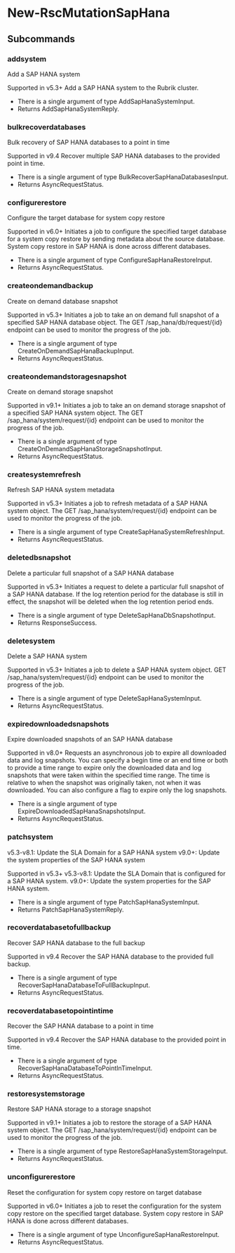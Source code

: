 # New-RscMutationSapHana
## Subcommands
### addsystem
Add a SAP HANA system

Supported in v5.3+
Add a SAP HANA system to the Rubrik cluster.

- There is a single argument of type AddSapHanaSystemInput.
- Returns AddSapHanaSystemReply.
### bulkrecoverdatabases
Bulk recovery of SAP HANA databases to a point in time

Supported in v9.4
Recover multiple SAP HANA databases to the provided point in time.

- There is a single argument of type BulkRecoverSapHanaDatabasesInput.
- Returns AsyncRequestStatus.
### configurerestore
Configure the target database for system copy restore

Supported in v6.0+
Initiates a job to configure the specified target database for a system copy restore by sending metadata about the source database. System copy restore in SAP HANA is done across different databases.

- There is a single argument of type ConfigureSapHanaRestoreInput.
- Returns AsyncRequestStatus.
### createondemandbackup
Create on demand database snapshot

Supported in v5.3+
Initiates a job to take an on demand full snapshot of a specified SAP HANA database object. The GET /sap_hana/db/request/{id} endpoint can be used to monitor the progress of the job.

- There is a single argument of type CreateOnDemandSapHanaBackupInput.
- Returns AsyncRequestStatus.
### createondemandstoragesnapshot
Create on demand storage snapshot

Supported in v9.1+
Initiates a job to take an on demand storage snapshot of a specified SAP HANA system object. The GET /sap_hana/system/request/{id} endpoint can be used to monitor the progress of the job.

- There is a single argument of type CreateOnDemandSapHanaStorageSnapshotInput.
- Returns AsyncRequestStatus.
### createsystemrefresh
Refresh SAP HANA system metadata

Supported in v5.3+
Initiates a job to refresh metadata of a SAP HANA system object. The GET /sap_hana/system/request/{id} endpoint can be used to monitor the progress of the job.

- There is a single argument of type CreateSapHanaSystemRefreshInput.
- Returns AsyncRequestStatus.
### deletedbsnapshot
Delete a particular full snapshot of a SAP HANA database

Supported in v5.3+
Initiates a request to delete a particular full snapshot of a SAP HANA database. If the log retention period for the database is still in effect, the snapshot will be deleted when the log retention period ends.

- There is a single argument of type DeleteSapHanaDbSnapshotInput.
- Returns ResponseSuccess.
### deletesystem
Delete a SAP HANA system

Supported in v5.3+
Initiates a job to delete a SAP HANA system object. GET /sap_hana/system/request/{id} endpoint can be used to monitor the progress of the job.

- There is a single argument of type DeleteSapHanaSystemInput.
- Returns AsyncRequestStatus.
### expiredownloadedsnapshots
Expire downloaded snapshots of an SAP HANA database

Supported in v8.0+
Requests an asynchronous job to expire all downloaded data and log snapshots. You can specify a begin time or an end time or both to provide a time range to expire only the downloaded data and log snapshots that were taken within the specified time range. The time is relative to when the snapshot was originally taken, not when it was downloaded. You can also configure a flag to expire only the log snapshots.

- There is a single argument of type ExpireDownloadedSapHanaSnapshotsInput.
- Returns AsyncRequestStatus.
### patchsystem
v5.3-v8.1: Update the SLA Domain for a SAP HANA system
v9.0+: Update the system properties of the SAP HANA system

Supported in v5.3+
v5.3-v8.1: Update the SLA Domain that is configured for a SAP HANA system.
v9.0+: Update the system properties for the SAP HANA system.

- There is a single argument of type PatchSapHanaSystemInput.
- Returns PatchSapHanaSystemReply.
### recoverdatabasetofullbackup
Recover SAP HANA database to the full backup

Supported in v9.4
Recover the SAP HANA database to the provided full backup.

- There is a single argument of type RecoverSapHanaDatabaseToFullBackupInput.
- Returns AsyncRequestStatus.
### recoverdatabasetopointintime
Recover the SAP HANA database to a point in time

Supported in v9.4
Recover the SAP HANA database to the provided point in time.

- There is a single argument of type RecoverSapHanaDatabaseToPointInTimeInput.
- Returns AsyncRequestStatus.
### restoresystemstorage
Restore SAP HANA storage to a storage snapshot

Supported in v9.1+
Initiates a job to restore the storage of a SAP HANA system object. The GET /sap_hana/system/request/{id} endpoint can be used to monitor the progress of the job.

- There is a single argument of type RestoreSapHanaSystemStorageInput.
- Returns AsyncRequestStatus.
### unconfigurerestore
Reset the configuration for system copy restore on target database

Supported in v6.0+
Initiates a job to reset the configuration for the system copy restore on the specified target database. System copy restore in SAP HANA is done across different databases.

- There is a single argument of type UnconfigureSapHanaRestoreInput.
- Returns AsyncRequestStatus.
